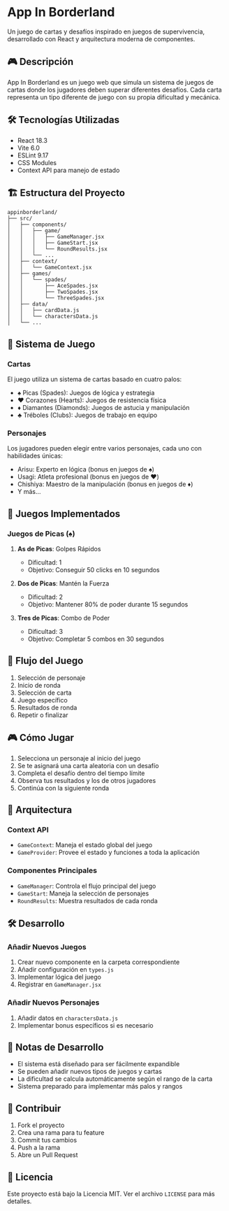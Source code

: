 # App In Borderland

Un juego de cartas y desafíos inspirado en juegos de supervivencia, desarrollado con React y arquitectura moderna de componentes.

## 🎮 Descripción

App In Borderland es un juego web que simula un sistema de juegos de cartas donde los jugadores deben superar diferentes desafíos. Cada carta representa un tipo diferente de juego con su propia dificultad y mecánica.

## 🛠 Tecnologías Utilizadas

- React 18.3
- Vite 6.0
- ESLint 9.17
- CSS Modules
- Context API para manejo de estado

## 🏗 Estructura del Proyecto

```
appinborderland/
├── src/
│   ├── components/
│   │   ├── game/
│   │   │   ├── GameManager.jsx
│   │   │   ├── GameStart.jsx
│   │   │   └── RoundResults.jsx
│   │   └── ...
│   ├── context/
│   │   └── GameContext.jsx
│   ├── games/
│   │   └── spades/
│   │       ├── AceSpades.jsx
│   │       ├── TwoSpades.jsx
│   │       └── ThreeSpades.jsx
│   ├── data/
│   │   ├── cardData.js
│   │   └── charactersData.js
│   └── ...
```

## 🎴 Sistema de Juego

### Cartas
El juego utiliza un sistema de cartas basado en cuatro palos:
- ♠️ Picas (Spades): Juegos de lógica y estrategia
- ♥️ Corazones (Hearts): Juegos de resistencia física
- ♦️ Diamantes (Diamonds): Juegos de astucia y manipulación
- ♣️ Tréboles (Clubs): Juegos de trabajo en equipo

### Personajes
Los jugadores pueden elegir entre varios personajes, cada uno con habilidades únicas:
- Arisu: Experto en lógica (bonus en juegos de ♠️)
- Usagi: Atleta profesional (bonus en juegos de ♥️)
- Chishiya: Maestro de la manipulación (bonus en juegos de ♦️)
- Y más...

## 🎯 Juegos Implementados

### Juegos de Picas (♠️)
1. **As de Picas**: Golpes Rápidos
   - Dificultad: 1
   - Objetivo: Conseguir 50 clicks en 10 segundos

2. **Dos de Picas**: Mantén la Fuerza
   - Dificultad: 2
   - Objetivo: Mantener 80% de poder durante 15 segundos

3. **Tres de Picas**: Combo de Poder
   - Dificultad: 3
   - Objetivo: Completar 5 combos en 30 segundos

## 🔄 Flujo del Juego

1. Selección de personaje
2. Inicio de ronda
3. Selección de carta
4. Juego específico
5. Resultados de ronda
6. Repetir o finalizar


## 🎮 Cómo Jugar

1. Selecciona un personaje al inicio del juego
2. Se te asignará una carta aleatoria con un desafío
3. Completa el desafío dentro del tiempo límite
4. Observa tus resultados y los de otros jugadores
5. Continúa con la siguiente ronda

## 🧩 Arquitectura

### Context API
- `GameContext`: Maneja el estado global del juego
- `GameProvider`: Provee el estado y funciones a toda la aplicación

### Componentes Principales
- `GameManager`: Controla el flujo principal del juego
- `GameStart`: Maneja la selección de personajes
- `RoundResults`: Muestra resultados de cada ronda

## 🛠 Desarrollo

### Añadir Nuevos Juegos
1. Crear nuevo componente en la carpeta correspondiente
2. Añadir configuración en `types.js`
3. Implementar lógica del juego
4. Registrar en `GameManager.jsx`

### Añadir Nuevos Personajes
1. Añadir datos en `charactersData.js`
2. Implementar bonus específicos si es necesario

## 📝 Notas de Desarrollo

- El sistema está diseñado para ser fácilmente expandible
- Se pueden añadir nuevos tipos de juegos y cartas
- La dificultad se calcula automáticamente según el rango de la carta
- Sistema preparado para implementar más palos y rangos

## 🤝 Contribuir

1. Fork el proyecto
2. Crea una rama para tu feature
3. Commit tus cambios
4. Push a la rama
5. Abre un Pull Request

## 📄 Licencia

Este proyecto está bajo la Licencia MIT. Ver el archivo `LICENSE` para más detalles.